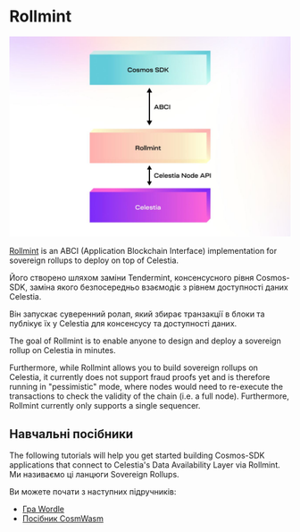 # Rollmint

![rollmint](/img/rollmint.png)

[Rollmint](https://github.com/celestiaorg/rollmint) is an ABCI (Application Blockchain Interface) implementation for sovereign rollups to deploy on top of Celestia.

Його створено шляхом заміни Tendermint, консенсусного рівня Cosmos-SDK, заміна якого безпосередньо взаємодіє з рівнем доступності даних Celestia.

Він запускає суверенний ролап, який збирає транзакції в блоки та публікує їх у Celestia для консенсусу та доступності даних.

The goal of Rollmint is to enable anyone to design and deploy a sovereign rollup on Celestia in minutes.

Furthermore, while Rollmint allows you to build sovereign rollups on Celestia, it currently does not support fraud proofs yet and is therefore running in "pessimistic" mode, where nodes would need to re-execute the transactions to check the validity of the chain (i.e. a full node). Furthermore, Rollmint currently only supports a single sequencer.

## Навчальні посібники

The following tutorials will help you get started building Cosmos-SDK applications that connect to Celestia's Data Availability Layer via Rollmint. Ми називаємо ці ланцюги Sovereign Rollups.

Ви можете почати з наступних підручників:

- [Гра Wordle](./wordle.md)
- [Посібник CosmWasm](./cosmwasm.md)
